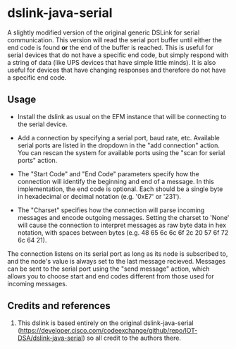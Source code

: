 # dslink-java-serial
A slightly modified version of the original generic DSLink for serial communication.
This version will read the serial port buffer until either the end code is found **or** the end of the buffer is reached. This is useful for serial devices that do not have a specific end code, but simply respond with a string of data (like UPS devices that have simple little minds). It is also useful for devices that have changing responses and therefore do not have a specific end code. 

## Usage
* Install the dslink as usual on the EFM instance that will be connecting to the serial device.
* Add a connection by specifying a serial port, baud rate, etc. Available serial ports are listed in the dropdown in the "add connection" action. You can rescan the system for available ports using the "scan for serial ports" action.

* The "Start Code" and "End Code" parameters specify how the connection will identify the beginning and end of a message. In this implementation, the end code is optional. Each should be a single byte in hexadecimal or decimal notation (e.g. '0xE7' or '231').

* The "Charset" specifies how the connection will parse incoming messages and encode outgoing messages. Setting the charset to 'None' will cause the connection to interpret messages as raw byte data in hex notation, with spaces between bytes (e.g. 48 65 6c 6c 6f 2c 20 57 6f 72 6c 64 21).

The connection listens on its serial port as long as its node is subscribed to, and the node's value is always set to the last message recieved. Messages can be sent to the serial port using the "send message" action, which allows you to choose start and end codes different from those used for incoming messages.

## Credits and references

1. This dslink is based entirely on the original dslink-java-serial (https://developer.cisco.com/codeexchange/github/repo/IOT-DSA/dslink-java-serial) so all credit to the authors there.
